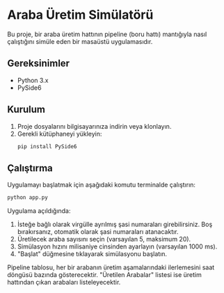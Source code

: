 # Araba Üretim Simülatörü

Bu proje, bir araba üretim hattının pipeline (boru hattı) mantığıyla nasıl çalıştığını simüle eden bir masaüstü uygulamasıdır.

## Gereksinimler

*   Python 3.x
*   PySide6

## Kurulum

1.  Proje dosyalarını bilgisayarınıza indirin veya klonlayın.
2.  Gerekli kütüphaneyi yükleyin:
    ```sh
    pip install PySide6
    ```

## Çalıştırma

Uygulamayı başlatmak için aşağıdaki komutu terminalde çalıştırın:

```sh
python app.py
```

Uygulama açıldığında:
1.  İsteğe bağlı olarak virgülle ayrılmış şasi numaraları girebilirsiniz. Boş bırakırsanız, otomatik olarak şasi numaraları atanacaktır.
2.  Üretilecek araba sayısını seçin (varsayılan 5, maksimum 20).
3.  Simülasyon hızını milisaniye cinsinden ayarlayın (varsayılan 1000 ms).
4.  "Başlat" düğmesine tıklayarak simülasyonu başlatın.

Pipeline tablosu, her bir arabanın üretim aşamalarındaki ilerlemesini saat döngüsü bazında gösterecektir. "Üretilen Arabalar" listesi ise üretim hattından çıkan arabaları listeleyecektir.
